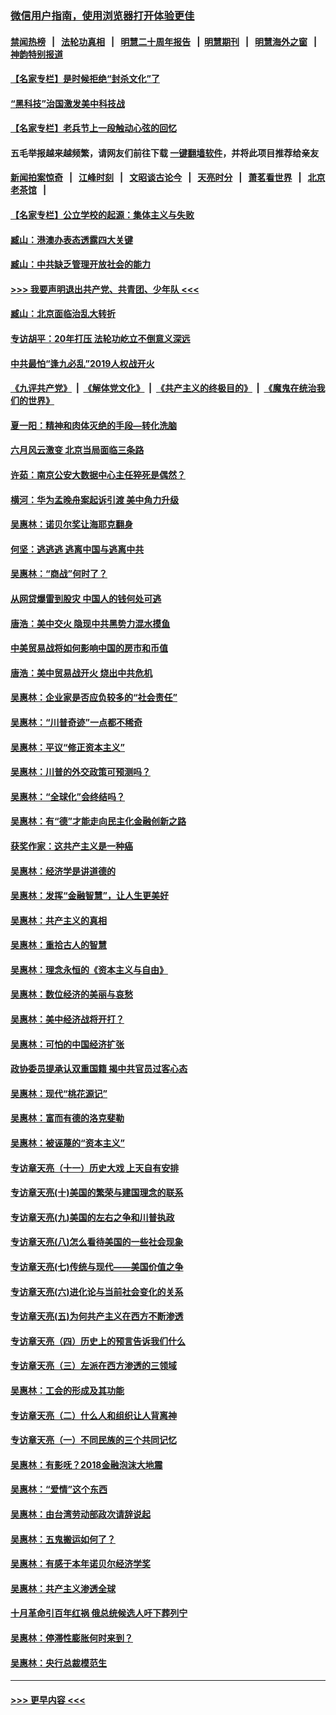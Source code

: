 ### [微信用户指南，使用浏览器打开体验更佳](https://github.com/gfw-breaker/banned-news1/blob/master/indexes/wechat-guide.md?t=0)
#### [禁闻热榜](热点新闻.md?t=0)  &nbsp;&nbsp;|&nbsp;&nbsp; [法轮功真相](https://github.com/gfw-breaker/truth/blob/master/README.md?t=0) &nbsp;&nbsp;|&nbsp;&nbsp; [明慧二十周年报告](https://github.com/gfw-breaker/mh-reports/blob/master/README.md?t=0) &nbsp;&nbsp;|&nbsp;&nbsp;[明慧期刊](https://github.com/gfw-breaker/mh-qikan) &nbsp;&nbsp;|&nbsp;&nbsp; [明慧海外之窗](https://github.com/gfw-breaker/mh-news/blob/master/README.md?t=0) &nbsp;&nbsp;|&nbsp;&nbsp; [神韵特别报道](https://github.com/gfw-breaker/mh-news/blob/master/shenyun.md?t=0)
#### [【名家专栏】是时候拒绝“封杀文化”了](../pages/nsc423/n11814093.md?t=02120222) 
#### [“黑科技”治国激发美中科技战](../pages/nsc423/n11638056.md?t=02120222) 
#### [【名家专栏】老兵节上一段触动心弦的回忆](../pages/nsc423/n11646016.md?t=02120222) 
#### 五毛举报越来越频繁，请网友们前往下载 [一键翻墙软件](https://github.com/gfw-breaker/ssr-accounts)，并将此项目推荐给亲友
#### [新闻拍案惊奇](https://github.com/gfw-breaker/banned-news1/blob/master/pages/link4.md) &nbsp;&nbsp;|&nbsp;&nbsp; [江峰时刻](https://github.com/gfw-breaker/banned-news1/blob/master/pages/link4.md) &nbsp;&nbsp;|&nbsp;&nbsp; [文昭谈古论今](https://github.com/gfw-breaker/banned-news1/blob/master/pages/link4.md) &nbsp;&nbsp;|&nbsp;&nbsp; [天亮时分](https://github.com/gfw-breaker/banned-news1/blob/master/pages/link4.md) &nbsp;&nbsp;|&nbsp;&nbsp; [萧茗看世界](https://github.com/gfw-breaker/banned-news1/blob/master/pages/link4.md) &nbsp;&nbsp;|&nbsp;&nbsp; [北京老茶馆](https://github.com/gfw-breaker/banned-news1/blob/master/pages/link4.md) &nbsp;&nbsp;|&nbsp;&nbsp; 
#### [【名家专栏】公立学校的起源：集体主义与失败](../pages/nsc423/n11601833.md?t=02120222) 
#### [臧山：港澳办表态透露四大关键](../pages/nsc423/n11421628.md?t=02120222) 
#### [臧山：中共缺乏管理开放社会的能力](../pages/nsc423/n11407457.md?t=02120222) 
#### [>>> 我要声明退出共产党、共青团、少年队 <<<](https://github.com/begood0513/goodnews/blob/master/quit/letter.md) 
#### [臧山：北京面临治乱大转折](../pages/nsc423/n11406895.md?t=02120222) 
#### [专访胡平：20年打压 法轮功屹立不倒意义深远](../pages/nsc423/n11398800.md?t=02120222) 
#### [中共最怕“逢九必乱”2019人权战开火](../pages/nsc423/n11385248.md?t=02120222) 
#### [《九评共产党》](https://github.com/begood0513/9ping.md/blob/master/README.md) &nbsp;|&nbsp; [《解体党文化》](../../../../jtdwh.md/blob/master/README.md)  &nbsp;|&nbsp; [《共产主义的终极目的》](../../../../gczydzjmd.md/blob/master/README.md) &nbsp;|&nbsp; [《魔鬼在统治我们的世界》](../../../../mgztzwmdsj.md/blob/master/README.md) 
#### [夏一阳：精神和肉体灭绝的手段—转化洗脑](../pages/nsc423/n11368250.md?t=02120222) 
#### [六月风云激变 北京当局面临三条路](../pages/nsc423/n11313668.md?t=02120222) 
#### [许茹：南京公安大数据中心主任猝死是偶然？](../pages/nsc423/n11064744.md?t=02120222) 
#### [横河：华为孟晚舟案起诉引渡 美中角力升级](../pages/nsc423/n11027230.md?t=02120222) 
#### [吴惠林：诺贝尔奖让海耶克翻身](../pages/nsc423/n10890049.md?t=02120222) 
#### [何坚：逃逃逃 逃离中国与逃离中共](../pages/nsc423/n10592891.md?t=02120222) 
#### [吴惠林：“商战”何时了？](../pages/nsc423/n10573558.md?t=02120222) 
#### [从网贷爆雷到股灾 中国人的钱何处可逃](../pages/nsc423/n10572800.md?t=02120222) 
#### [唐浩：美中交火 隐现中共黑势力混水摸鱼](../pages/nsc423/n10544040.md?t=02120222) 
#### [中美贸易战将如何影响中国的房市和币值](../pages/nsc423/n10543697.md?t=02120222) 
#### [唐浩：美中贸易战开火 烧出中共危机](../pages/nsc423/n10540126.md?t=02120222) 
#### [吴惠林：企业家是否应负较多的“社会责任”](../pages/nsc423/n10535022.md?t=02120222) 
#### [吴惠林：“川普奇迹”一点都不稀奇](../pages/nsc423/n10512808.md?t=02120222) 
#### [吴惠林：平议“修正资本主义”](../pages/nsc423/n10495724.md?t=02120222) 
#### [吴惠林：川普的外交政策可预测吗？](../pages/nsc423/n10462387.md?t=02120222) 
#### [吴惠林：“全球化”会终结吗？](../pages/nsc423/n10452838.md?t=02120222) 
#### [吴惠林：有“德”才能走向民主化金融创新之路](../pages/nsc423/n10432292.md?t=02120222) 
#### [获奖作家：这共产主义是一种癌](../pages/nsc423/n10431541.md?t=02120222) 
#### [吴惠林：经济学是讲道德的](../pages/nsc423/n10398014.md?t=02120222) 
#### [吴惠林：发挥“金融智慧”，让人生更美好](../pages/nsc423/n10375019.md?t=02120222) 
#### [吴惠林：共产主义的真相](../pages/nsc423/n10351394.md?t=02120222) 
#### [吴惠林：重拾古人的智慧](../pages/nsc423/n10337691.md?t=02120222) 
#### [吴惠林：理念永恒的《资本主义与自由》](../pages/nsc423/n10316274.md?t=02120222) 
#### [吴惠林：数位经济的美丽与哀愁](../pages/nsc423/n10292946.md?t=02120222) 
#### [吴惠林：美中经济战将开打？](../pages/nsc423/n10258825.md?t=02120222) 
#### [吴惠林：可怕的中国经济扩张](../pages/nsc423/n10219147.md?t=02120222) 
#### [政协委员提承认双重国籍 揭中共官员过客心态](../pages/nsc423/n10208809.md?t=02120222) 
#### [吴惠林：现代“桃花源记”](../pages/nsc423/n10185234.md?t=02120222) 
#### [吴惠林：富而有德的洛克斐勒](../pages/nsc423/n10142264.md?t=02120222) 
#### [吴惠林：被诬蔑的“资本主义”](../pages/nsc423/n10124816.md?t=02120222) 
#### [专访章天亮（十一）历史大戏 上天自有安排](../pages/nsc423/n10094905.md?t=02120222) 
#### [专访章天亮(十)美国的繁荣与建国理念的联系](../pages/nsc423/n10094899.md?t=02120222) 
#### [专访章天亮(九)美国的左右之争和川普执政](../pages/nsc423/n10094889.md?t=02120222) 
#### [专访章天亮(八)怎么看待美国的一些社会现象](../pages/nsc423/n10094857.md?t=02120222) 
#### [专访章天亮(七)传统与现代——美国价值之争](../pages/nsc423/n10093140.md?t=02120222) 
#### [专访章天亮(六)进化论与当前社会变化的关系](../pages/nsc423/n10092036.md?t=02120222) 
#### [专访章天亮(五)为何共产主义在西方不断渗透](../pages/nsc423/n10083620.md?t=02120222) 
#### [专访章天亮（四）历史上的预言告诉我们什么](../pages/nsc423/n10083606.md?t=02120222) 
#### [专访章天亮（三）左派在西方渗透的三领域](../pages/nsc423/n10081115.md?t=02120222) 
#### [吴惠林：工会的形成及其功能](../pages/nsc423/n10080633.md?t=02120222) 
#### [专访章天亮（二）什么人和组织让人背离神](../pages/nsc423/n10076637.md?t=02120222) 
#### [专访章天亮（一）不同民族的三个共同记忆](../pages/nsc423/n10074188.md?t=02120222) 
#### [吴惠林：有影呒？2018金融泡沫大地震](../pages/nsc423/n10040534.md?t=02120222) 
#### [吴惠林：“爱情”这个东西](../pages/nsc423/n10019423.md?t=02120222) 
#### [吴惠林：由台湾劳动部政次请辞说起](../pages/nsc423/n9979679.md?t=02120222) 
#### [吴惠林：五鬼搬运如何了？](../pages/nsc423/n9925338.md?t=02120222) 
#### [吴惠林：有感于本年诺贝尔经济学奖](../pages/nsc423/n9871883.md?t=02120222) 
#### [吴惠林：共产主义渗透全球](../pages/nsc423/n9812748.md?t=02120222) 
#### [十月革命引百年红祸 俄总统候选人吁下葬列宁](../pages/nsc423/n9810182.md?t=02120222) 
#### [吴惠林：停滞性膨胀何时来到？](../pages/nsc423/n9764136.md?t=02120222) 
#### [吴惠林：央行总裁模范生](../pages/nsc423/n9728134.md?t=02120222) 

----
#### [ >>> 更早内容 <<< ](../indexes/nsc423-earlier.md)

